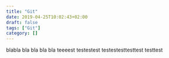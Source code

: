 ```yaml
---
title: "Git"
date: 2019-04-25T10:02:43+02:00
draft: false
tags: ["Git"]
category: []
---
```

blabla bla bla bla bla teeeest testestest
testestesttesttest
testtest